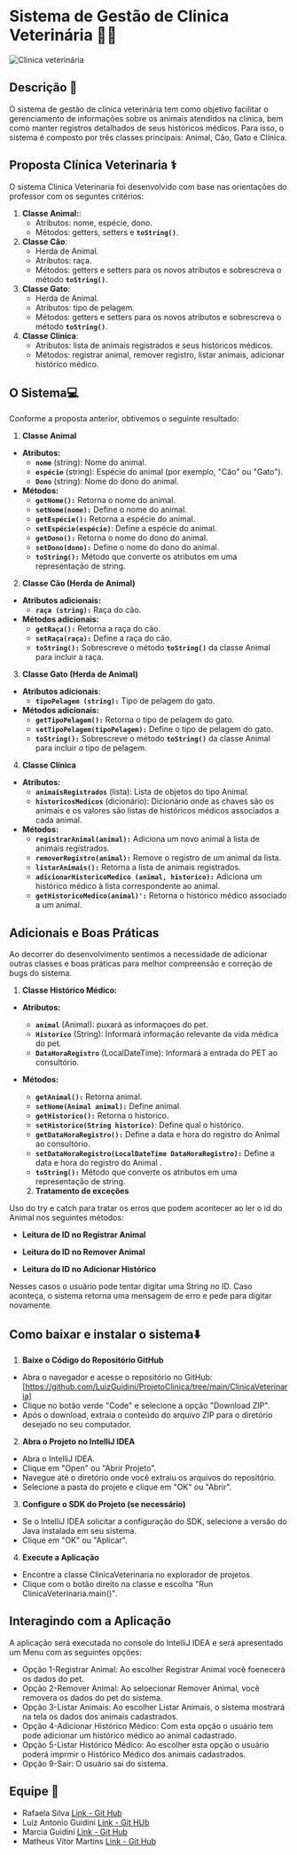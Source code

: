 # Sistema de Gestão de Clinica Veterinária 🐶🐱
![Clinica veterinária](https://media.discordapp.net/attachments/1109909153431949333/1177220940225069076/image.png?ex=6571b76f&is=655f426f&hm=0d4ad78e8a54fe4402838437ac823e09c58c64018cfc65fe9c87bb9834378cb3&=&format=webp&width=553&height=459)

## Descrição 📑

O sistema de gestão de clínica veterinária tem como objetivo facilitar o gerenciamento de informações sobre os animais atendidos na clínica, bem como manter registros detalhados de seus históricos médicos. Para isso, o sistema é composto por três classes principais: Animal, Cão, Gato e Clínica.

## Proposta Clínica Veterinaria ⚕️
O sistema Clinica Veterinaria foi desenvolvido com base nas orientações do professor com os seguntes critérios:
1. **Classe Animal:**:
    - Atributos: nome, espécie, dono.
    - Métodos: getters, setters e **`toString()`**.
2. **Classe Cão**:
    - Herda de Animal.
    - Atributos: raça.
    - Métodos: getters e setters para os novos atributos e sobrescreva o método **`toString()`**.
3. **Classe Gato**:
    - Herda de Animal.
    - Atributos: tipo de pelagem.
    - Métodos: getters e setters para os novos atributos e sobrescreva o método **`toString()`**.
4. **Classe Clínica**:
    - Atributos: lista de animais registrados e seus históricos médicos.
    - Métodos: registrar animal, remover registro, listar animais, adicionar histórico médico.


## O Sistema💻
Conforme a proposta anterior, obtivemos o seguinte resultado:
1. **Classe Animal**
- **Atributos:**
    - **`nome`** (string): Nome do animal.
    - **`espécie`** (string): Espécie do animal (por exemplo, "Cão" ou "Gato").
    - **`Dono`** (string): Nome do dono do animal.
- **Métodos:**
    - **`getNome():`** Retorna o nome do animal.
    - **`setNome(nome):`** Define o nome do animal.
    - **`getEspécie():`** Retorna a espécie do animal.
    - **`setEspécie(espécie)`**: Define a espécie do animal.
    - **`getDono():`** Retorna o nome do dono do animal.
    - **`setDono(dono):`** Define o nome do dono do animal.
    - **`toString():`** Método que converte os atributos em uma representação de string.
2. **Classe Cão (Herda de Animal)**
- **Atributos adicionais:**
    - **`raça (string):`** Raça do cão.
- **Métodos adicionais:**
    - **`getRaça():`** Retorna a raça do cão.
    - **`setRaça(raça):`** Define a raça do cão.
    - **`toString():`** Sobrescreve o método **`toString()`** da classe Animal para incluir a raça.
3. **Classe Gato (Herda de Animal)**
- **Atributos adicionais**:
    - **`tipoPelagem (string):`** Tipo de pelagem do gato.
- **Métodos adicionais:**
    - **`getTipoPelagem():`** Retorna o tipo de pelagem do gato.
    - **`setTipoPelagem(tipoPelagem):`** Define o tipo de pelagem do gato.
    - **`toString():`** Sobrescreve o método **`toString()`** da classe Animal para incluir o tipo de pelagem.
4. **Classe Clínica**
- **Atributos:**
    - **`animaisRegistrados`** (lista): Lista de objetos do tipo Animal.
    - **`historicosMedicos`** (dicionário): Dicionário onde as chaves são os animais e os valores são listas de históricos médicos associados a cada animal.
- **Métodos:**
    - **`registrarAnimal(animal):`** Adiciona um novo animal à lista de animais registrados.
    - **`removerRegistro(animal):`** Remove o registro de um animal da lista.
    - **`listarAnimais():`** Retorna a lista de animais registrados.
    - **`adicionarHistoricoMedico (animal, historico):`** Adiciona um histórico médico à lista correspondente ao animal.
    - **`getHistoricoMedico(animal)':`** Retorna o histórico médico associado a um animal.


## Adicionais e Boas Práticas
Ao decorrer do desenvolvimento sentimos a necessidade de adicionar outras classes e boas práticas para melhor compreensão e correção de bugs do sistema.
1. **Classe Histórico Médico:**

- **Atributos:**
    - **`animal`** (Animal): puxará as informaçoes do pet.
    - **`Historico`** (String): Informará informação relevante da vida médica do pet.
    - **`DataHoraRegistro`** (LocalDateTime): Informará a entrada do PET ao consultório.
- **Métodos:**
    - **`getAnimal():`** Retorna animal.
    - **`setNome(Animal animal):`** Define animal.
    - **`getHistorico():`** Retorna o historico.
    - **`setHistorico(String historico)`**: Define qual o histórico.
    - **`getDataHoraRegistro():`** Define a data e hora do registro do Animal ao consultório.
    - **`setDataHoraRegistro(LocalDateTime DataHoraRegistro):`** Define a data e hora do registro do Animal .
    - **`toString():`** Método que converte os atributos em uma representação de string.

  2. **Tratamento de exceções**
     
 Uso do try e catch para tratar os erros que podem acontecer ao ler o id do Animal nos seguintes métodos:
  - **Leitura de ID no Registrar Animal**
    
  - **Leitura do ID no Remover Animal**
 
  - **Leitura do ID no Adicionar Histórico**
 
  Nesses casos o usuário pode tentar digitar uma String no ID. Caso aconteça, o sistema retorna uma mensagem de erro e pede para digitar novamente.

    


## Como baixar e instalar o sistema⬇️

1. **Baixe o Código do Repositório GitHub**
  - Abra o navegador e acesse o repositório no GitHub: [https://github.com/LuizGuidini/ProjetoClinica/tree/main/ClinicaVeterinaria]
  - Clique no botão verde "Code" e selecione a opção "Download ZIP".
  - Após o download, extraia o conteúdo do arquivo ZIP para o diretório desejado no seu computador.


2. **Abra o Projeto no IntelliJ IDEA**
 - Abra o IntelliJ IDEA.
 - Clique em "Open" ou "Abrir Projeto".
 - Navegue até o diretório onde você extraiu os arquivos do repositório.
 - Selecione a pasta do projeto e clique em "OK" ou "Abrir".

   



3. **Configure o SDK do Projeto (se necessário)**
 - Se o IntelliJ IDEA solicitar a configuração do SDK, selecione a versão do Java instalada em seu sistema.
 - Clique em "OK" ou "Aplicar".



4. **Execute a Aplicação**
 - Encontre a classe ClinicaVeterinaria no explorador de projetos.
 - Clique com o botão direito na classe e escolha "Run ClinicaVeterinaria.main()".


## Interagindo com a Aplicação
A aplicação será executada no console do IntelliJ IDEA e será apresentado um Menu com as seguintes opções:

  - Opção 1-Registrar Animal: Ao escolher Registrar Animal você foenecerá os dados do pet.
  - Opção 2-Remover Animal: Ao seloecionar Remover Animal, você removera os dados do pet do sistema.
  - Opção 3-Listar Animais: Ao escolher Listar Animais, o sistema mostrará na tela os dados dos animais cadastrados.
  - Opção 4-Adicionar Histórico Médico: Com esta opção o usuário tem pode adicionar um histórico médico ao animal cadastrado.
  - Opção 5-Listar Histórico Médico: Ao escolher esta opção o usuário poderá imprmir o Histórico Médico dos animais cadastrados.
  - Opção 9-Sair: O usuário sai do sistema.

 







## Equipe 🥇

- Rafaela Silva [Link - Git Hub](https://github.com/rafaelafsilva)
- Luiz Antonio Guidini [Link - Git HUb](https://github.com/LuizGuidini)
- Marcia Guidini [Link - Git Hub](https://github.com/MarciaGuidini)
- Matheus Vítor Martins [Link - Git Hub](https://github.com/CafeMatte)
